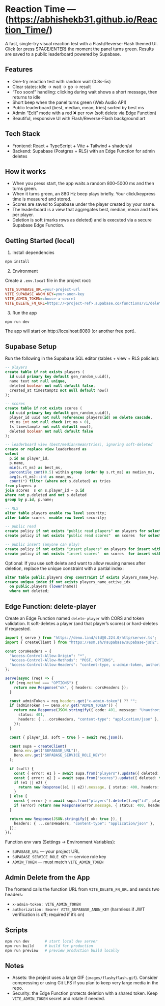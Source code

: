 # Reaction Time — (https://abhishekb31.github.io/Reaction_Time/)

A fast, single-try visual reaction test with a Flash/Reverse-Flash themed UI. Click (or press SPACE/ENTER) the moment the panel turns green. Results are saved to a public leaderboard powered by Supabase.

## Features

- One-try reaction test with random wait (0.8s–5s)
- Clear states: idle → wait → go → result
- “Too soon!” handling: clicking during wait shows a short message, then returns to idle
- Short beep when the panel turns green (Web Audio API)
- Public leaderboard (best, median, mean, tries) sorted by best ms
- Admin “Edit” mode with a red ❌ per row (soft delete via Edge Function)
- Beautiful, responsive UI with Flash/Reverse-Flash background art

## Tech Stack

- Frontend: React + TypeScript + Vite + Tailwind + shadcn/ui
- Backend: Supabase (Postgres + RLS) with an Edge Function for admin deletes

## How it works

- When you press start, the app waits a random 800–5000 ms and then turns green.
- When it turns green, an 880 Hz beep plays briefly. Your click/keypress time is measured and stored.
- Scores are saved to Supabase under the player created by your name.
- The leaderboard is a view that aggregates best, median, mean and tries per player.
- Deletion is soft (marks rows as deleted) and is executed via a secure Supabase Edge Function.

## Getting Started (local)

1) Install dependencies

```bash
npm install
```

2) Environment

Create a `.env.local` file in the project root:

```ini
VITE_SUPABASE_URL=your-project-url
VITE_SUPABASE_ANON_KEY=your-anon-key
VITE_ADMIN_TOKEN=choose-a-secret
VITE_DELETE_FN_URL=https://<project-ref>.supabase.co/functions/v1/delete-player
```

3) Run the app

```bash
npm run dev
```

The app will start on http://localhost:8080 (or another free port).

## Supabase Setup

Run the following in the Supabase SQL editor (tables + view + RLS policies):

```sql
-- players
create table if not exists players (
  id uuid primary key default gen_random_uuid(),
  name text not null unique,
  deleted boolean not null default false,
  created_at timestamptz not null default now()
);

-- scores
create table if not exists scores (
  id uuid primary key default gen_random_uuid(),
  player_id uuid not null references players(id) on delete cascade,
  rt_ms int not null check (rt_ms > 0),
  ts timestamptz not null default now(),
  deleted boolean not null default false
);

-- leaderboard view (best/median/mean/tries), ignoring soft-deleted
create or replace view leaderboard as
select
  p.id as player_id,
  p.name,
  min(s.rt_ms) as best_ms,
  percentile_cont(0.5) within group (order by s.rt_ms) as median_ms,
  avg(s.rt_ms)::int as mean_ms,
  count(*) filter (where not s.deleted) as tries
from players p
join scores  s on s.player_id = p.id
where not p.deleted and not s.deleted
group by p.id, p.name;

-- RLS
alter table players enable row level security;
alter table scores  enable row level security;

-- public read
create policy if not exists "public read players" on players for select using (true);
create policy if not exists "public read scores"  on scores  for select using (true);

-- public insert (anyone can play)
create policy if not exists "insert players" on players for insert with check (true);
create policy if not exists "insert scores"  on scores  for insert with check (true);
```

Optional: If you use soft delete and want to allow reusing names after deletion, replace the unique constraint with a partial index:

```sql
alter table public.players drop constraint if exists players_name_key;
create unique index if not exists players_name_active_idx
  on public.players (lower(name))
  where not deleted;
```

## Edge Function: delete-player

Create an Edge Function named `delete-player` with CORS and token validation. It soft-deletes a player (and that player’s scores) or hard-deletes if requested.

```ts
import { serve } from "https://deno.land/std@0.224.0/http/server.ts";
import { createClient } from "https://esm.sh/@supabase/supabase-js@2";

const corsHeaders = {
  "Access-Control-Allow-Origin": "*",
  "Access-Control-Allow-Methods": "POST, OPTIONS",
  "Access-Control-Allow-Headers": "content-type, x-admin-token, authorization",
};

serve(async (req) => {
  if (req.method === "OPTIONS") {
    return new Response("ok", { headers: corsHeaders });
  }

  const adminToken = req.headers.get("x-admin-token") ?? "";
  if (adminToken !== Deno.env.get("ADMIN_TOKEN")) {
    return new Response(JSON.stringify({ code: 401, message: "Unauthorized" }), {
      status: 401,
      headers: { ...corsHeaders, "content-type": "application/json" },
    });
  }

  const { player_id, soft = true } = await req.json();

  const supa = createClient(
    Deno.env.get("SUPABASE_URL")!,
    Deno.env.get("SUPABASE_SERVICE_ROLE_KEY")!
  );

  if (soft) {
    const { error: e1 } = await supa.from("players").update({ deleted: true }).eq("id", player_id);
    const { error: e2 } = await supa.from("scores").update({ deleted: true }).eq("player_id", player_id);
    if (e1 || e2) {
      return new Response((e1 || e2)!.message, { status: 400, headers: corsHeaders });
    }
  } else {
    const { error } = await supa.from("players").delete().eq("id", player_id);
    if (error) return new Response(error.message, { status: 400, headers: corsHeaders });
  }

  return new Response(JSON.stringify({ ok: true }), {
    headers: { ...corsHeaders, "content-type": "application/json" },
  });
});
```

Function env vars (Settings → Environment Variables):

- `SUPABASE_URL` — your project URL
- `SUPABASE_SERVICE_ROLE_KEY` — service role key
- `ADMIN_TOKEN` — must match `VITE_ADMIN_TOKEN`

## Admin Delete from the App

The frontend calls the function URL from `VITE_DELETE_FN_URL` and sends two headers:
- `x-admin-token: VITE_ADMIN_TOKEN`
- `authorization: Bearer VITE_SUPABASE_ANON_KEY` (harmless if JWT verification is off; required if it’s on)

## Scripts

```bash
npm run dev       # start local dev server
npm run build     # build for production
npm run preview   # preview production build locally
```

## Notes

- Assets: the project uses a large GIF (`images/flashyflash.gif`). Consider compressing or using Git LFS if you plan to keep very large media in the repo.
- Security: the Edge Function protects deletion with a shared token. Keep `VITE_ADMIN_TOKEN` secret and rotate if needed.

